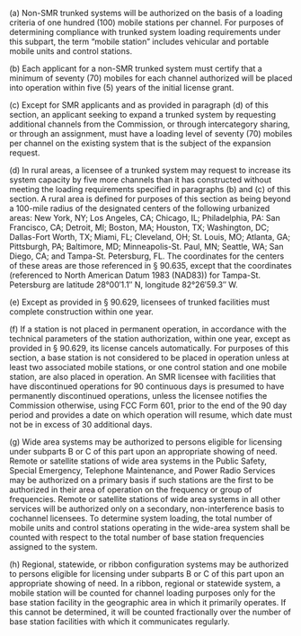 (a) Non-SMR trunked systems will be authorized on the basis of a loading criteria of one hundred (100) mobile stations per channel. For purposes of determining compliance with trunked system loading requirements under this subpart, the term “mobile station” includes vehicular and portable mobile units and control stations.

(b) Each applicant for a non-SMR trunked system must certify that a minimum of seventy (70) mobiles for each channel authorized will be placed into operation within five (5) years of the initial license grant.

(c) Except for SMR applicants and as provided in paragraph (d) of this section, an applicant seeking to expand a trunked system by requesting additional channels from the Commission, or through intercategory sharing, or through an assignment, must have a loading level of seventy (70) mobiles per channel on the existing system that is the subject of the expansion request.

(d) In rural areas, a licensee of a trunked system may request to increase its system capacity by five more channels than it has constructed without meeting the loading requirements specified in paragraphs (b) and (c) of this section. A rural area is defined for purposes of this section as being beyond a 100-mile radius of the designated centers of the following urbanized areas: New York, NY; Los Angeles, CA; Chicago, IL; Philadelphia, PA: San Francisco, CA; Detroit, MI; Boston, MA; Houston, TX; Washington, DC; Dallas-Fort Worth, TX; Miami, FL; Cleveland, OH; St. Louis, MO; Atlanta, GA; Pittsburgh, PA; Baltimore, MD; Minneapolis-St. Paul, MN; Seattle, WA; San Diego, CA; and Tampa-St. Petersburg, FL. The coordinates for the centers of these areas are those referenced in § 90.635, except that the coordinates (referenced to North American Datum 1983 (NAD83)) for Tampa-St. Petersburg are latitude 28°00′1.1″ N, longitude 82°26′59.3″ W.

(e) Except as provided in § 90.629, licensees of trunked facilities must complete construction within one year.

(f) If a station is not placed in permanent operation, in accordance with the technical parameters of the station authorization, within one year, except as provided in § 90.629, its license cancels automatically. For purposes of this section, a base station is not considered to be placed in operation unless at least two associated mobile stations, or one control station and one mobile station, are also placed in operation. An SMR licensee with facilities that have discontinued operations for 90 continuous days is presumed to have permanently discontinued operations, unless the licensee notifies the Commission otherwise, using FCC Form 601, prior to the end of the 90 day period and provides a date on which operation will resume, which date must not be in excess of 30 additional days.

(g) Wide area systems may be authorized to persons eligible for licensing under subparts B or C of this part upon an appropriate showing of need. Remote or satellite stations of wide area systems in the Public Safety, Special Emergency, Telephone Maintenance, and Power Radio Services may be authorized on a primary basis if such stations are the first to be authorized in their area of operation on the frequency or group of frequencies. Remote or satellite stations of wide area systems in all other services will be authorized only on a secondary, non-interference basis to cochannel licensees. To determine system loading, the total number of mobile units and control stations operating in the wide-area system shall be counted with respect to the total number of base station frequencies assigned to the system.

(h) Regional, statewide, or ribbon configuration systems may be authorized to persons eligible for licensing under subparts B or C of this part upon an appropriate showing of need. In a ribbon, regional or statewide system, a mobile station will be counted for channel loading purposes only for the base station facility in the geographic area in which it primarily operates. If this cannot be determined, it will be counted fractionally over the number of base station facilities with which it communicates regularly.

